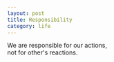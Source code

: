 ```yaml
---
layout: post
title: Responsibility
category: life
---
```


We are responsible for our actions,  
not for other's reactions.
